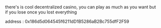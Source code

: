 

there's is cool decentralized casino, you can play as much as you want but if you lose once you lost everything

address : 0x186d5d064545f6211dD1B5286aB2Bc755dfF2F59

